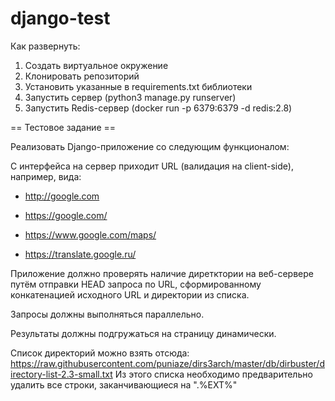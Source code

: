 # django-test

Как развернуть:
1. Создать виртуальное окружение
2. Клонировать репозиторий
3. Установить указанные в requirements.txt библиотеки 
4. Запустить сервер (python3 manage.py runserver)
5. Запустить Redis-сервер (docker run -p 6379:6379 -d redis:2.8)


== Тестовое задание ==

Реализовать Django-приложение со следующим функционалом:

С интерфейса на сервер приходит URL (валидация на client-side), например, вида:

- http://google.com

- https://google.com/

- https://www.google.com/maps/

- https://translate.google.ru/

Приложение должно проверять наличие диретктории на веб-сервере путём отправки HEAD запроса по URL, сформированному
конкатенацией исходного URL и директории из списка.

Запросы должны выполняться параллельно.

Результаты должны подгружаться на страницу динамически.

Список директорий можно взять отсюда:
https://raw.githubusercontent.com/puniaze/dirs3arch/master/db/dirbuster/directory-list-2.3-small.txt
Из этого списка необходимо предварительно удалить все строки, заканчивающиеся на ".%EXT%"
